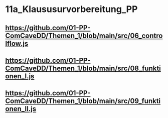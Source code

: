 # 11a_Klaususurvorbereitung_PP

## https://github.com/01-PP-ComCaveDD/Themen_1/blob/main/src/06_controlflow.js
## https://github.com/01-PP-ComCaveDD/Themen_1/blob/main/src/08_funktionen_I.js
## https://github.com/01-PP-ComCaveDD/Themen_1/blob/main/src/09_funktionen_II.js

